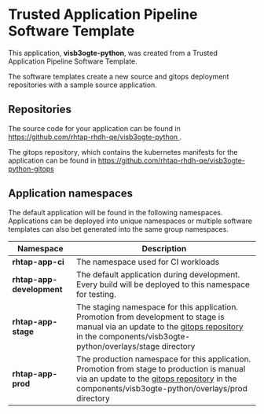 # Trusted Application Pipeline Software Template

This application, **visb3ogte-python**, was created from a Trusted Application Pipeline Software Template.

The software templates create a new source and gitops deployment repositories with a sample source application. 

## Repositories

The source code for your application can be found in [https://github.com/rhtap-rhdh-qe/visb3ogte-python ](https://github.com/rhtap-rhdh-qe/visb3ogte-python ).
 
The gitops repository, which contains the kubernetes manifests for the application can be found in 
[https://github.com/rhtap-rhdh-qe/visb3ogte-python-gitops ](https://github.com/rhtap-rhdh-qe/visb3ogte-python-gitops ) 

## Application namespaces 

The default application will be found in the following namespaces. Applications can be deployed into unique namespaces or multiple software templates can also bet generated into the same group namespaces.  

|  Namespace   |  Description   |  
| -------- | -------- |
| **rhtap-app-ci** | The namespace used for CI workloads |
| **rhtap-app-development** | The default application during development. Every build will be deployed to this namespace for testing. |
| **rhtap-app-stage** | The staging namespace for this application. Promotion from development to stage is manual via an update to the [gitops repository](https://github.com/rhtap-rhdh-qe/visb3ogte-python-gitops ) in the components/visb3ogte-python/overlays/stage directory |
| **rhtap-app-prod** | The production namespace for this application. Promotion from stage to production is manual via an update to the [gitops repository](https://github.com/rhtap-rhdh-qe/visb3ogte-python-gitops ) in the components/visb3ogte-python/overlays/prod directory |